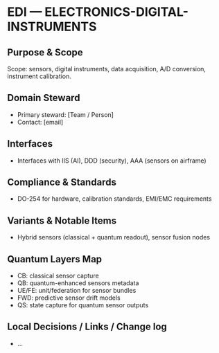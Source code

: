 # EDI — ELECTRONICS-DIGITAL-INSTRUMENTS

## Purpose & Scope
Scope: sensors, digital instruments, data acquisition, A/D conversion, instrument calibration.

## Domain Steward
- Primary steward: [Team / Person]
- Contact: [email]

## Interfaces
- Interfaces with IIS (AI), DDD (security), AAA (sensors on airframe)

## Compliance & Standards
- DO-254 for hardware, calibration standards, EMI/EMC requirements

## Variants & Notable Items
- Hybrid sensors (classical + quantum readout), sensor fusion nodes

## Quantum Layers Map
- CB: classical sensor capture
- QB: quantum-enhanced sensors metadata
- UE/FE: unit/federation for sensor bundles
- FWD: predictive sensor drift models
- QS: state capture for quantum sensor outputs

## Local Decisions / Links / Change log
- ...
